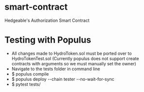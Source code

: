 # smart-contract

Hedgeable's Authorization Smart Contract

# Testing with Populus
- All changes made to HydroToken.sol must be ported over to HydroTokenTest.sol (Currently populus does not support create contracts with arguments so we must manually set the owner)
- Navigate to the tests folder in command line
- $ populus compile
- $ populus deploy --chain tester --no-wait-for-sync
- $ pytest tests/
